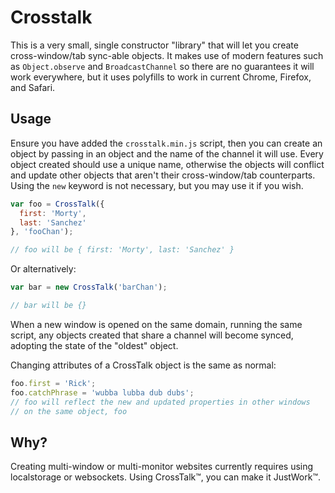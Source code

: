 # Crosstalk

This is a very small, single constructor "library" that will let you create cross-window/tab sync-able objects. It makes use of modern features such as `Object.observe` and `BroadcastChannel` so there are no guarantees it will work everywhere, but it uses polyfills to work in current Chrome, Firefox, and Safari.

## Usage


Ensure you have added the `crosstalk.min.js` script, then you can create an object by passing in an object and the name of the channel it will use. Every object created should use a unique name, otherwise the objects will conflict and update other objects that aren't their cross-window/tab counterparts. Using the `new` keyword is not necessary, but you may use it if you wish.

``` javascript
var foo = CrossTalk({
  first: 'Morty',
  last: 'Sanchez'
}, 'fooChan');

// foo will be { first: 'Morty', last: 'Sanchez' }
```

Or alternatively:

``` javascript
var bar = new CrossTalk('barChan');

// bar will be {}
```

When a new window is opened on the same domain, running the same script, any objects created that share a channel will become synced, adopting the state of the "oldest" object.

Changing attributes of a CrossTalk object is the same as normal:

``` javascript
foo.first = 'Rick';
foo.catchPhrase = 'wubba lubba dub dubs'; 
// foo will reflect the new and updated properties in other windows
// on the same object, foo
```

## Why?

Creating multi-window or multi-monitor websites currently requires using localstorage or websockets. Using CrossTalk™, you can make it JustWork™.